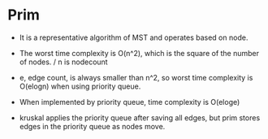 # Prim

* It is a representative algorithm of MST and operates based on node.
* The worst time complexity is O(n^2), which is the square of the number of nodes.  / n is nodecount
* e, edge count, is always smaller than n^2, so worst time complexity is O(elogn) when using priority queue.



* When implemented by priority queue, time complexity is O(eloge)
* kruskal applies the priority queue after saving all edges, but prim stores edges in the priority queue as nodes move.

